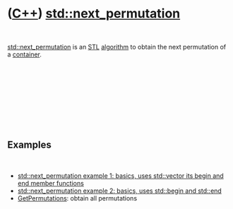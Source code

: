 



 

 

 

 

 

([C++](Cpp.htm)) [std::next\_permutation](CppStdNext_permutation.htm)
=====================================================================

 

[std::next\_permutation](CppStdNext_permutation.htm) is an
[STL](CppStl.htm) [algorithm](CppAlgorithm.htm) to obtain the next
permutation of a [container](CppContainer.htm).

 

 

 

 

 

Examples
--------

 

-   [std::next\_permutation example 1: basics, uses std::vector its
    begin and end member functions](CppStdNext_permutationExample1.htm)
-   [std::next\_permutation example 2: basics, uses std::begin and
    std::end](CppStdNext_permutationExample2.htm)
-   [GetPermutations](CppGetPermutations.htm): obtain all permutations

 

 

 

 

 





 



